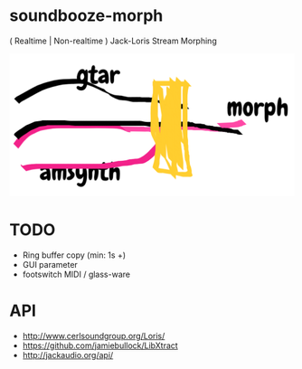 # soundbooze-morph

( Realtime | Non-realtime ) Jack-Loris Stream Morphing

![alt text](https://raw.githubusercontent.com/soundbooze/soundbooze-morph/master/logo.png "Home")

# TODO

- Ring buffer copy (min: 1s +)
- GUI parameter
- footswitch MIDI / glass-ware

# API

- http://www.cerlsoundgroup.org/Loris/
- https://github.com/jamiebullock/LibXtract
- http://jackaudio.org/api/
